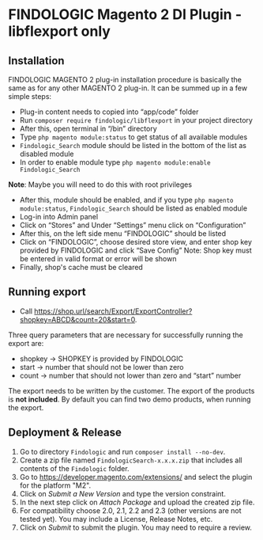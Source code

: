 # FINDOLOGIC Magento 2 DI Plugin - libflexport only

## Installation

  FINDOLOGIC MAGENTO 2 plug-in installation procedure is basically the same as for any other MAGENTO 2 plug-in. It can be summed up in a few simple steps:
  * Plug-in content needs to copied into “app/code” folder
  * Run `composer require findologic/libflexport` in your project directory
  * After this, open terminal in “/bin” directory
  * Type `php magento module:status` to get status of all available modules
  * `Findologic_Search` module should be listed in the bottom of the list as disabled module
  * In order to enable module type `php magento module:enable Findologic_Search`

  **Note**: Maybe you will need to do this with root privileges

  * After this, module should be enabled, and if you type `php magento module:status`, `Findologic_Search` should be listed as enabled module
  * Log-in into Admin panel
  * Click on “Stores” and Under “Settings” menu click on “Configuration”
  * After this, on the left side menu “FINDOLOGIC” should be listed
  * Click on “FINDOLOGIC”, choose desired store view, and enter shop key provided by FINDOLOGIC and click “Save Config” Note: Shop key must be entered in valid format or error will be shown
  * Finally, shop's cache must be cleared

## Running export

  * Call https://shop.url/search/Export/ExportController?shopkey=ABCD&count=20&start=0.

  Three query parameters that are necessary for successfully running the export are:
  * shopkey → SHOPKEY is provided by FINDOLOGIC
  * start → number that should not be lower than zero
  * count → number that should not lower than zero and “start” number
  
  The export needs to be written by the customer. The export of the products is **not included**.
  By default you can find two demo products, when running the export.

## Deployment & Release

1. Go to directory `Findologic` and run `composer install --no-dev`.
1. Create a zip file named `FindologicSearch-x.x.x.zip` that includes all contents of the `Findologic` folder.
1. Go to https://developer.magento.com/extensions/ and select the plugin for the platform "M2".
1. Click on *Submit a New Version* and type the version constraint.
1. In the next step click on *Attach Package* and upload the created zip file.
1. For compatibility choose 2.0, 2.1, 2.2 and 2.3 (other versions are not tested yet).
 You may include a License, Release Notes, etc.
1. Click on *Submit* to submit the plugin. You may need to require a review.
